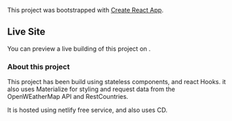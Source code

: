 This project was bootstrapped with [Create React App](https://github.com/facebook/create-react-app).

## Live Site

You can preview a live building of this project on .

### About this project

This project has been build using stateless components, and react Hooks. it also uses Materialize for styling and request data from the OpenWEatherMap API and RestCountries.

It is hosted using netlify free service, and also uses CD.